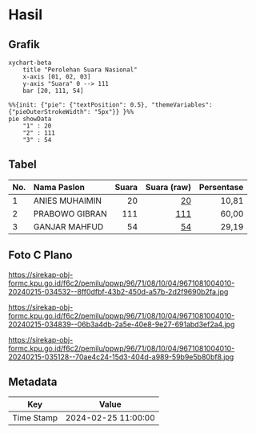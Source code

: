 # Hasil

## Grafik

```mermaid
xychart-beta
    title "Perolehan Suara Nasional"
    x-axis [01, 02, 03]
    y-axis "Suara" 0 --> 111
    bar [20, 111, 54]
```

```mermaid
%%{init: {"pie": {"textPosition": 0.5}, "themeVariables": {"pieOuterStrokeWidth": "5px"}} }%%
pie showData
    "1" : 20
    "2" : 111
    "3" : 54
```

## Tabel

| No. | Nama Paslon    | Suara | Suara (raw) | Persentase |
|:--- |:-------------- | -----:| -----------:| ----------:|
| 1   | ANIES MUHAIMIN | 20    | [20][p-1]   | 10,81      |
| 2   | PRABOWO GIBRAN | 111   | [111][p-2]  | 60,00      |
| 3   | GANJAR MAHFUD  | 54    | [54][p-3]   | 29,19      |


[p-1]: https://github.com/gigit-pemilu/pemilu-2024/blob/main/pilpres/hitung-suara/sub/96-papua-barat-daya/sub/71-kota-sorong/sub/08-klaurung/sub/1004-giwu/sub/010-tps/sub/paslon-1.txt
[p-2]: https://github.com/gigit-pemilu/pemilu-2024/blob/main/pilpres/hitung-suara/sub/96-papua-barat-daya/sub/71-kota-sorong/sub/08-klaurung/sub/1004-giwu/sub/010-tps/sub/paslon-2.txt
[p-3]: https://github.com/gigit-pemilu/pemilu-2024/blob/main/pilpres/hitung-suara/sub/96-papua-barat-daya/sub/71-kota-sorong/sub/08-klaurung/sub/1004-giwu/sub/010-tps/sub/paslon-3.txt

## Foto C Plano

https://sirekap-obj-formc.kpu.go.id/f6c2/pemilu/ppwp/96/71/08/10/04/9671081004010-20240215-034532--8ff0dfbf-43b2-450d-a57b-2d2f9690b2fa.jpg

https://sirekap-obj-formc.kpu.go.id/f6c2/pemilu/ppwp/96/71/08/10/04/9671081004010-20240215-034839--06b3a4db-2a5e-40e8-9e27-691abd3ef2a4.jpg

https://sirekap-obj-formc.kpu.go.id/f6c2/pemilu/ppwp/96/71/08/10/04/9671081004010-20240215-035128--70ae4c24-15d3-404d-a989-59b9e5b80bf8.jpg


## Metadata

| Key        | Value               |
| ---------- | ------------------- |
| Time Stamp | 2024-02-25 11:00:00 |



